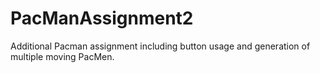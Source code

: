# PacManAssignment2
Additional Pacman assignment including button usage and generation of multiple moving PacMen. 
